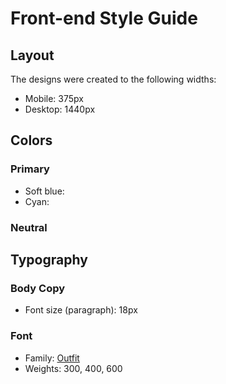 # Front-end Style Guide

## Layout

The designs were created to the following widths:

- Mobile: 375px
- Desktop: 1440px

## Colors

### Primary

- Soft blue:
- Cyan:

### Neutral

## Typography

### Body Copy

- Font size (paragraph): 18px

### Font

- Family: [Outfit](https://fonts.google.com/specimen/Outfit)
- Weights: 300, 400, 600
